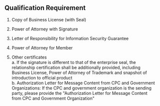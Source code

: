 ﻿## Qualification Requirement  
1.	Copy of Business License (with Seal)  

2.	Power of Attorney with Signature  

3.	Letter of Responsibility for Information Security Guarantee  

4.	Power of Attorney for Member  

5.	Other certificates  
a.	If the signature is different to that of the enterprise seal, the relationship certification shall be additionally provided, including Business License, Power of Attorney of Trademark and snapshot of introduction to official product  
b.	Authorization Letter for Message Content from CPC and Government Organizations: If the CPC and government organization is the sending party, please provide the "Authorization Letter for Message Content from CPC and Government Organization"  